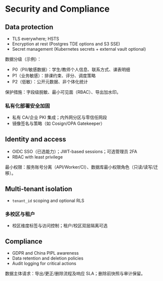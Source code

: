 # Security and Compliance

## Data protection

- TLS everywhere; HSTS
- Encryption at rest (Postgres TDE options and S3 SSE)
- Secret management (Kubernetes secrets + external vault optional)

数据分级（示例）：

- P0（PII/敏感数据）：学生/教师个人信息、联系方式、课表明细
- P1（业务敏感）：排课约束、评分、调度策略
- P2（低敏）：公开元数据、非个体化统计

保护措施：字段级脱敏、最小可见面（RBAC）、导出加水印。

### 私有化部署安全加固

- 私有 CA/企业 PKI 集成；内外网分区与零信任网段
- 镜像签名与策略（如 Cosign/OPA Gatekeeper）

## Identity and access

- OIDC SSO（已选能力）；JWT-based sessions；可选管理员 2FA
- RBAC with least privilege

最小权限：服务账号分离（API/Worker/CI）、数据库最小权限角色（只读/读写/迁移）。

## Multi-tenant isolation

- `tenant_id` scoping and optional RLS

### 多校区与租户

- 校区维度标签与访问控制；租户/校区双层隔离可选

## Compliance

- GDPR and China PIPL awareness
- Data retention and deletion policies
- Audit logging for critical actions

数据主体请求：导出/更正/删除流程及响应 SLA；删除前快照与审计保留。
